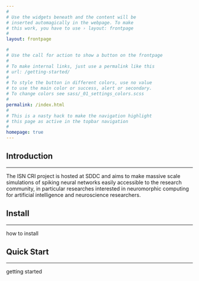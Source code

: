 ```yaml
---
#
# Use the widgets beneath and the content will be
# inserted automagically in the webpage. To make
# this work, you have to use › layout: frontpage
#
layout: frontpage

#
# Use the call for action to show a button on the frontpage
#
# To make internal links, just use a permalink like this
# url: /getting-started/
#
# To style the button in different colors, use no value
# to use the main color or success, alert or secondary.
# To change colors see sass/_01_settings_colors.scss
#
permalink: /index.html
#
# This is a nasty hack to make the navigation highlight
# this page as active in the topbar navigation
#
homepage: true
---
```


## Introduction
---

The ISN CRI project is hosted at SDDC and aims to make massive scale simulations of spiking neural networks easily accessible to the research community, in particular researches interested in neuromorphic computing for artificial intelligence and neuroscience researchers. 

## Install
---

how to install

## Quick Start
---

getting started
